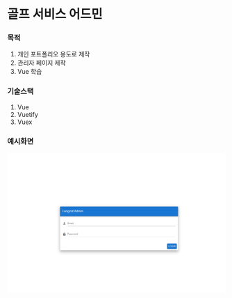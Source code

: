 # 골프 서비스 어드민

### 목적

1. 개인 포트폴리오 용도로 제작
2. 관리자 페이지 제작
3. Vue 학습

### 기술스택

1. Vue
2. Vuetify
3. Vuex

### 예시화면

![로그인](./capture/login.PNG)
